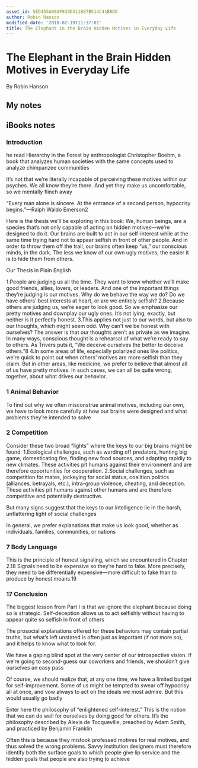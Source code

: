 ```yaml
---
asset_id: 5ED455A08AF939D511887B514C41B0DD
author: Robin Hanson
modified_date: '2018-02-19T11:37:01'
title: The Elephant in the Brain Hidden Motives in Everyday Life
---
```


# The Elephant in the Brain Hidden Motives in Everyday Life

By Robin Hanson

## My notes <a name="my_notes_dont_delete"></a>



## iBooks notes <a name="ibooks_notes_dont_delete"></a>

### Introduction

he read Hierarchy in the Forest by anthropologist Christopher Boehm, a book that analyzes human societies with the same concepts used to analyze chimpanzee communities

It’s not that we’re literally incapable of perceiving these motives within our psyches. We all know they’re there. And yet they make us uncomfortable, so we mentally flinch away

“Every man alone is sincere. At the entrance of a second person, hypocrisy begins.”—Ralph Waldo Emerson2

Here is the thesis we’ll be exploring in this book: We, human beings, are a species that’s not only capable of acting on hidden motives—we’re designed to do it. Our brains are built to act in our self-interest while at the same time trying hard not to appear selfish in front of other people. And in order to throw them off the trail, our brains often keep “us,” our conscious minds, in the dark. The less we know of our own ugly motives, the easier it is to hide them from others.

Our Thesis in Plain English

1.People are judging us all the time. They want to know whether we’ll make good friends, allies, lovers, or leaders. And one of the important things they’re judging is our motives. Why do we behave the way we do? Do we have others’ best interests at heart, or are we entirely selfish?
2.Because others are judging us, we’re eager to look good. So we emphasize our pretty motives and downplay our ugly ones. It’s not lying, exactly, but neither is it perfectly honest.
3.This applies not just to our words, but also to our thoughts, which might seem odd. Why can’t we be honest with ourselves? The answer is that our thoughts aren’t as private as we imagine. In many ways, conscious thought is a rehearsal of what we’re ready to say to others. As Trivers puts it, “We deceive ourselves the better to deceive others.”8
4.In some areas of life, especially polarized ones like politics, we’re quick to point out when others’ motives are more selfish than they claim. But in other areas, like medicine, we prefer to believe that almost all of us have pretty motives. In such cases, we can all be quite wrong, together, about what drives our behavior.

### 1 Animal Behavior

To find out why we often misconstrue animal motives, including our own, we have to look more carefully at how our brains were designed and what problems they’re intended to solve

### 2 Competition

Consider these two broad “lights” where the keys to our big brains might be found:
1.Ecological challenges, such as warding off predators, hunting big game, domesticating fire, finding new food sources, and adapting rapidly to new climates. These activities pit humans against their environment and are therefore opportunities for cooperation.
2.Social challenges, such as competition for mates, jockeying for social status, coalition politics (alliances, betrayals, etc.), intra-group violence, cheating, and deception. These activities pit humans against other humans and are therefore competitive and potentially destructive.

But many signs suggest that the keys to our intelligence lie in the harsh, unflattering light of social challenges

In general, we prefer explanations that make us look good, whether as individuals, families, communities, or nations

### 7 Body Language

This is the principle of honest signaling, which we encountered in Chapter 2.18 Signals need to be expensive so they’re hard to fake. More precisely, they need to be differentially expensive—more difficult to fake than to produce by honest means.19

### 17 Conclusion

The biggest lesson from Part I is that we ignore the elephant because doing so is strategic. Self-deception allows us to act selfishly without having to appear quite so selfish in front of others

The prosocial explanations offered for these behaviors may contain partial truths, but what’s left unstated is often just as important (if not more so), and it helps to know what to look for.

We have a gaping blind spot at the very center of our introspective vision. If we’re going to second-guess our coworkers and friends, we shouldn’t give ourselves an easy pass

Of course, we should realize that, at any one time, we have a limited budget for self-improvement. Some of us might be tempted to swear off hypocrisy all at once, and vow always to act on the ideals we most admire. But this would usually go badly

Enter here the philosophy of “enlightened self-interest.” This is the notion that we can do well for ourselves by doing good for others. It’s the philosophy described by Alexis de Tocqueville, preached by Adam Smith, and practiced by Benjamin Franklin

Often this is because they mistook professed motives for real motives, and thus solved the wrong problems.
Savvy institution designers must therefore identify both the surface goals to which people give lip service and the hidden goals that people are also trying to achieve